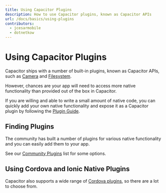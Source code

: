 ```yaml
---
title: Using Capacitor Plugins
description: How to use Capacitor plugins, known as Capacitor APIs
url: /docs/basics/using-plugins
contributors:
  - jcesarmobile
  - dotnetkow
---
```


# Using Capacitor Plugins

<p class="intro">Capacitor ships with a number of built-in plugins, known as Capacitor APIs, such as <a href="https://capacitor.ionicframework.com/docs/apis/camera">Camera</a> and <a href="https://capacitor.ionicframework.com/docs/apis/filesystem">Filesystem</a>.</p>

However, chances are your app will need to access more native functionality than provided out of the box in Capacitor.

If you are willing and able to write a small amount of native code, you can quickly add your own native functionality and expose it as a Capacitor plugin by following the [Plugin Guide](/docs/plugins/).

## Finding Plugins

The community has built a number of plugins for various native functionality and you can easily add them to your app.

See our [Community Plugins](/docs/community/plugins/) list for some options.

## Using Cordova and Ionic Native Plugins

Capacitor also supports a wide range of [Cordova plugins](/docs/cordova/using-cordova-plugins), so there are a lot to choose from.